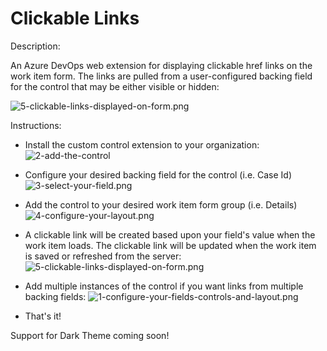 # Clickable Links
Description:

An Azure DevOps web extension for displaying clickable href links on the work item form. The links are pulled from a user-configured backing field for the control that may be either visible or hidden:

![5-clickable-links-displayed-on-form.png](https://github.com/foxeehoxee/clickable-link-control-extension/blob/main/5-clickable-links-displayed-on-form.png?raw=true)

Instructions:
- Install the custom control extension to your organization:
![2-add-the-control](https://github.com/foxeehoxee/clickable-link-control-extension/blob/main/2-add-the-control.png?raw=true)

- Configure your desired backing field for the control (i.e. Case Id)
![3-select-your-field.png](https://github.com/foxeehoxee/clickable-link-control-extension/blob/main/3-select-your-field.png?raw=true)

- Add the control to your desired work item form group (i.e. Details)
![4-configure-your-layout.png](https://github.com/foxeehoxee/clickable-link-control-extension/blob/main/4-configure-your-layout.png?raw=true)

- A clickable link will be created based upon your field's value when the work item loads. The clickable link will be updated when the work item is saved or refreshed from the server:
![5-clickable-links-displayed-on-form.png](https://github.com/foxeehoxee/clickable-link-control-extension/blob/main/5-clickable-links-displayed-on-form.png?raw=true)

- Add multiple instances of the control if you want links from multiple backing fields:
![1-configure-your-fields-controls-and-layout.png](https://github.com/foxeehoxee/clickable-link-control-extension/blob/main/1-configure-your-fields-controls-and-layout.png?raw=true)

- That's it!

Support for Dark Theme coming soon!
